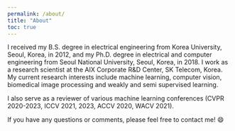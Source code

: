 ```yaml
---
permalink: /about/
title: "About"
toc: true
---
```


I received my B.S. degree in electrical engineering from Korea University, Seoul, Korea, in 2012, and my Ph.D. degree in electrical and computer engineering from Seoul National University, Seoul, Korea, in 2018. I work as a research scientist at the AIX Corporate R&D Center, SK Telecom, Korea. My current research interests include machine learning, computer vision, biomedical image processing and weakly and semi supervised learning.

I also serve as a reviewer of various machine learning conferences (CVPR 2020-2023, ICCV 2021, 2023, ACCV 2020, WACV 2021).

If you have any questions or comments, please feel free to contact me! :smile: